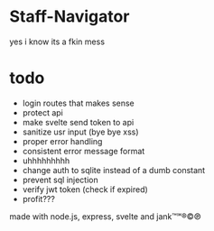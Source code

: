 # Staff-Navigator
yes i know its a fkin mess

# todo
- login routes that makes sense
- protect api
- make svelte send token to api
- sanitize usr input (bye bye xss)
- proper error handling
- consistent error message format
- uhhhhhhhhh
- change auth to sqlite instead of a dumb constant
- prevent sql injection
- verify jwt token (check if expired)
- profit???


made with node.js, express, svelte and jank™℠®©℗

